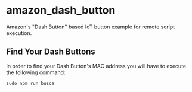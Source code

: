 # amazon_dash_button
Amazon's "Dash Button" based IoT button example for remote script execution.

## Find Your Dash Buttons
In order to find your Dash Button's MAC address you will have to execute the following command:

```
sudo npm run busca
```
